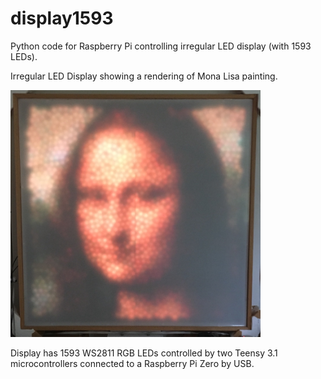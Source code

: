 # display1593
Python code for Raspberry Pi controlling irregular LED display (with 1593 LEDs).

Irregular LED Display showing a rendering of Mona Lisa painting.

<IMG SRC="images/led_display.jpg" WIDTH=400>

Display has 1593 WS2811 RGB LEDs controlled by two Teensy 3.1 microcontrollers connected to a Raspberry Pi Zero by USB.



